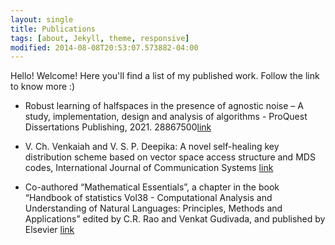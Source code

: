 ```yaml
---
layout: single
title: Publications
tags: [about, Jekyll, theme, responsive]
modified: 2014-08-08T20:53:07.573882-04:00
---
```


Hello! Welcome! Here you'll find a list of my published work. Follow the link to know more :) 

- Robust learning of halfspaces in the presence of agnostic noise – A study, implementation, design and analysis of algorithms - ProQuest Dissertations Publishing, 2021. 28867500[link](https://www.proquest.com/openview/7b03874315392e1bf5788450720131f0/1?pq-origsite=gscholar&cbl=18750&diss=y)

- V. Ch. Venkaiah and V. S. P. Deepika: A novel self-healing key distribution scheme based on vector space access
structure and MDS codes, International Journal of Communication Systems
[link](https://www.researchgate.net/publication/335848028_A_novel_self-healing_key_distribution_scheme_based_on_vector_space_access_structure_and_MDS_codes)

- Co-authored “Mathematical Essentials”, a chapter in the book “Handbook of statistics Vol38 - Computational Analysis and Understanding of Natural Languages: Principles, Methods and Applications” edited by C.R. Rao
and Venkat Gudivada, and published by Elsevier [link](https://www.sciencedirect.com/handbook/handbook-of-statistics/vol/38/suppl/C)
